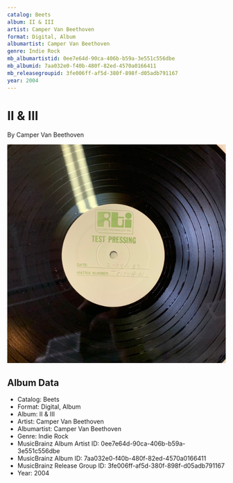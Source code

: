 ```yaml
---
catalog: Beets
album: II & III
artist: Camper Van Beethoven
format: Digital, Album
albumartist: Camper Van Beethoven
genre: Indie Rock
mb_albumartistid: 0ee7e64d-90ca-406b-b59a-3e551c556dbe
mb_albumid: 7aa032e0-f40b-480f-82ed-4570a0166411
mb_releasegroupid: 3fe006ff-af5d-380f-898f-d05adb791167
year: 2004
---
```


# II & III

By Camper Van Beethoven

![](../../assets/beetscovers/Camper_Van_Beethoven-II_and_III.jpg)

## Album Data

- Catalog: Beets
- Format: Digital, Album
- Album: II & III
- Artist: Camper Van Beethoven
- Albumartist: Camper Van Beethoven
- Genre: Indie Rock
- MusicBrainz Album Artist ID: 0ee7e64d-90ca-406b-b59a-3e551c556dbe
- MusicBrainz Album ID: 7aa032e0-f40b-480f-82ed-4570a0166411
- MusicBrainz Release Group ID: 3fe006ff-af5d-380f-898f-d05adb791167
- Year: 2004

